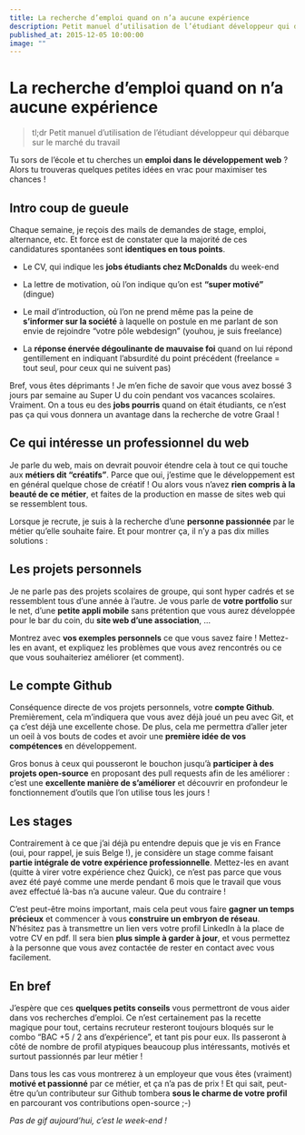 ```yaml
---
title: La recherche d’emploi quand on n’a aucune expérience
description: Petit manuel d’utilisation de l’étudiant développeur qui débarque sur le marché du travail
published_at: 2015-12-05 10:00:00
image: ""
---
```


# La recherche d’emploi quand on n’a aucune expérience

> tl;dr Petit manuel d’utilisation de l’étudiant développeur qui débarque sur le marché du travail

Tu sors de l’école et tu cherches un **emploi dans le développement web** ? Alors tu trouveras quelques petites idées en vrac pour maximiser tes chances !

## Intro coup de gueule

Chaque semaine, je reçois des mails de demandes de stage, emploi, alternance, etc. Et force est de constater que la majorité de ces candidatures spontanées sont **identiques en tous points**.

- Le CV, qui indique les **jobs étudiants chez McDonalds** du week-end

- La lettre de motivation, où l’on indique qu’on est **“super motivé”** (dingue)

- Le mail d’introduction, où l’on ne prend même pas la peine de **s’informer sur la société** à laquelle on postule en me parlant de son envie de rejoindre “votre pôle webdesign” (youhou, je suis freelance)

- La **réponse énervée dégoulinante de mauvaise foi** quand on lui répond gentillement en indiquant l’absurdité du point précédent (freelance = tout seul, pour ceux qui ne suivent pas)

Bref, vous êtes déprimants ! Je m’en fiche de savoir que vous avez bossé 3 jours par semaine au Super U du coin pendant vos vacances scolaires. Vraiment. On a tous eu des **jobs pourris** quand on était étudiants, ce n’est pas ça qui vous donnera un avantage dans la recherche de votre Graal !

## Ce qui intéresse un professionnel du web

Je parle du web, mais on devrait pouvoir étendre cela à tout ce qui touche aux **métiers dit “créatifs”**. Parce que oui, j’estime que le développement est en général quelque chose de créatif ! Ou alors vous n’avez **rien compris à la beauté de ce métier**, et faites de la production en masse de sites web qui se ressemblent tous.

Lorsque je recrute, je suis à la recherche d’une **personne passionnée** par le métier qu’elle souhaite faire. Et pour montrer ça, il n’y a pas dix milles solutions :

## Les projets personnels

Je ne parle pas des projets scolaires de groupe, qui sont hyper cadrés et se ressemblent tous d’une année à l’autre. Je vous parle de **votre portfolio** sur le net, d’une **petite appli mobile** sans prétention que vous aurez développée pour le bar du coin, du **site web d’une association**, …

Montrez avec **vos exemples personnels** ce que vous savez faire ! Mettez-les en avant, et expliquez les problèmes que vous avez rencontrés ou ce que vous souhaiteriez améliorer (et comment).

## Le compte Github

Conséquence directe de vos projets personnels, votre **compte Github**. Premièrement, cela m’indiquera que vous avez déjà joué un peu avec Git, et ça c’est déjà une excellente chose. De plus, cela me permettra d’aller jeter un oeil à vos bouts de codes et avoir une **première idée de vos compétences** en développement.

Gros bonus à ceux qui pousseront le bouchon jusqu’à **participer à des projets open-source** en proposant des pull requests afin de les améliorer : c’est une **excellente manière de s’améliorer** et découvrir en profondeur le fonctionnement d’outils que l’on utilise tous les jours !

## Les stages

Contrairement à ce que j’ai déjà pu entendre depuis que je vis en France (oui, pour rappel, je suis Belge !), je considère un stage comme faisant **partie intégrale de votre expérience professionnelle**. Mettez-les en avant (quitte à virer votre expérience chez Quick), ce n’est pas parce que vous avez été payé comme une merde pendant 6 mois que le travail que vous avez effectué là-bas n’a aucune valeur. Que du contraire !

C’est peut-être moins important, mais cela peut vous faire **gagner un temps précieux** et commencer à vous **construire un embryon de réseau**. N’hésitez pas à transmettre un lien vers votre profil LinkedIn à la place de votre CV en pdf. Il sera bien **plus simple à garder à jour**, et vous permettez à la personne que vous avez contactée de rester en contact avec vous facilement.

## En bref

J’espère que ces **quelques petits conseils** vous permettront de vous aider dans vos recherches d’emploi. Ce n’est certainement pas la recette magique pour tout, certains recruteur resteront toujours bloqués sur le combo “BAC +5 / 2 ans d’expérience”, et tant pis pour eux. Ils passeront à côté de nombre de profil atypiques beaucoup plus intéressants, motivés et surtout passionnés par leur métier !

Dans tous les cas vous montrerez à un employeur que vous êtes (vraiment) **motivé et passionné** par ce métier, et ça n’a pas de prix ! Et qui sait, peut-être qu’un contributeur sur Github tombera **sous le charme de votre profil** en parcourant vos contributions open-source ;-)

_Pas de gif aujourd’hui, c’est le week-end !_
